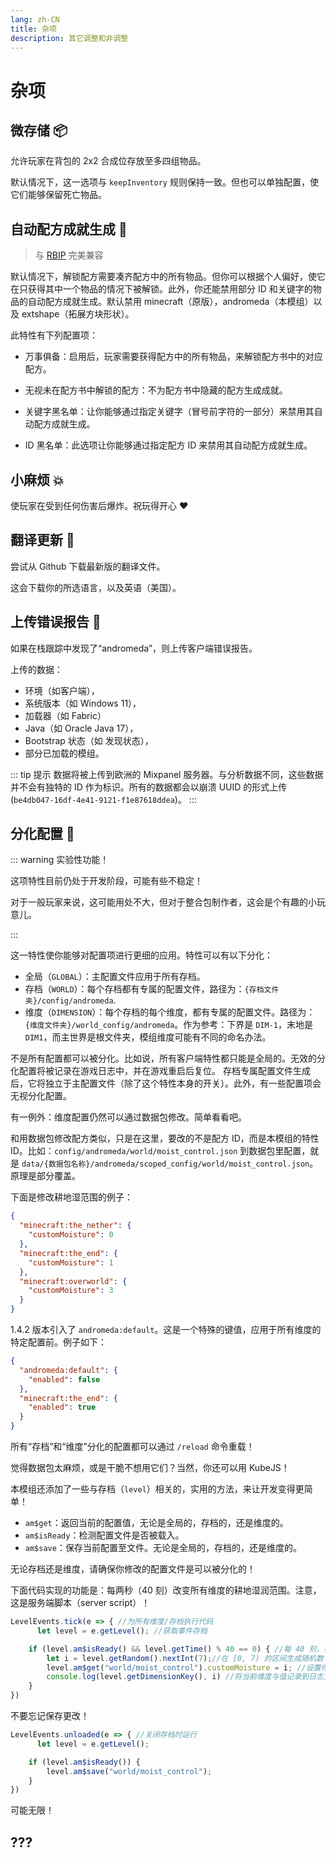 ```yaml
---
lang: zh-CN
title: 杂项
description: 其它调整和非调整
---
```


# 杂项

## 微存储 📦<Badge type="warning" text="实验性" /> <Badge type="tip" text="^1.7.0" />

允许玩家在背包的 2x2 合成位存放至多四组物品。

默认情况下，这一选项与 `keepInventory` 规则保持一致。但也可以单独配置，使它们能够保留死亡物品。

## 自动配方成就生成 📗<Badge type="tip" text="^0.4.5" />

> 与 [RBIP](https://modrinth.com/mod/rbip) 完美兼容

默认情况下，解锁配方需要凑齐配方中的所有物品。但你可以根据个人偏好，使它在只获得其中一个物品的情况下被解锁。此外，你还能禁用部分 ID 和关键字的物品的自动配方成就生成。默认禁用 minecraft（原版），andromeda（本模组）以及 extshape（拓展方块形状）。

此特性有下列配置项：

* 万事俱备：启用后，玩家需要获得配方中的所有物品，来解锁配方书中的对应配方。

* 无视未在配方书中解锁的配方：不为配方书中隐藏的配方生成成就。

* 关键字黑名单：让你能够通过指定关键字（冒号前字符的一部分）来禁用其自动配方成就生成。

* ID 黑名单：此选项让你能够通过指定配方 ID 来禁用其自动配方成就生成。

## 小麻烦 💥<Badge type="tip" text="^0.4" />

使玩家在受到任何伤害后爆炸。祝玩得开心 ❤️

## 翻译更新 🔁<Badge type="tip" text="^0.9.0" />

尝试从 Github 下载最新版的翻译文件。

这会下载你的所选语言，以及英语（美国）。

## 上传错误报告 📑

如果在栈跟踪中发现了“andromeda”，则上传客户端错误报告。

上传的数据：
- 环境（如客户端），
- 系统版本（如 Windows 11），
- 加载器（如 Fabric）
- Java（如 Oracle Java 17），
- Bootstrap 状态（如 发现状态），
- 部分已加载的模组。

::: tip 提示
数据将被上传到欧洲的 Mixpanel 服务器。与分析数据不同，这些数据并不会有独特的 ID 作为标识。所有的数据都会以崩溃 UUID 的形式上传(`be4db047-16df-4e41-9121-f1e87618ddea`)。
:::

## 分化配置 🧩<Badge type="tip" text="^1.4.0" />

::: warning 实验性功能！

这项特性目前仍处于开发阶段，可能有些不稳定！

对于一般玩家来说，这可能用处不大，但对于整合包制作者，这会是个有趣的小玩意儿。

:::

这一特性使你能够对配置项进行更细的应用。特性可以有以下分化：

- 全局（`GLOBAL`）：主配置文件应用于所有存档。
- 存档（`WORLD`）：每个存档都有专属的配置文件，路径为：`{存档文件夹}/config/andromeda`.
- 维度（`DIMENSION`）：每个存档的每个维度，都有专属的配置文件。路径为：`{维度文件夹}/world_config/andromeda`。作为参考：下界是 `DIM-1`，末地是 `DIM1`，而主世界是根文件夹，模组维度可能有不同的命名办法。

不是所有配置都可以被分化。比如说，所有客户端特性都只能是全局的。无效的分化配置将被记录在游戏日志中，并在游戏重启后复位。
存档专属配置文件生成后，它将独立于主配置文件（除了这个特性本身的开关）。此外，有一些配置项会无视分化配置。

有一例外：维度配置仍然可以通过数据包修改。简单看看吧。

和用数据包修改配方类似，只是在这里，要改的不是配方 ID，而是本模组的特性 ID。比如：`config/andromeda/world/moist_control.json` 到数据包里配置，就是 `data/{数据包名称}/andromeda/scoped_config/world/moist_control.json`。原理是部分覆盖。

下面是修改耕地湿范围的例子：

```json
{
  "minecraft:the_nether": {
    "customMoisture": 0
  },
  "minecraft:the_end": {
    "customMoisture": 1
  },
  "minecraft:overworld": {
    "customMoisture": 3
  }
}
```

1.4.2 版本引入了 `andromeda:default`。这是一个特殊的键值，应用于所有维度的特定配置前。例子如下：

```json
{
  "andromeda:default": {
    "enabled": false
  },
  "minecraft:the_end": {
    "enabled": true
  }
}
```

所有“存档”和“维度”分化的配置都可以通过 `/reload` 命令重载！

觉得数据包太麻烦，或是干脆不想用它们？当然，你还可以用 KubeJS！

本模组还添加了一些与存档（`level`）相关的，实用的方法，来让开发变得更简单！

- `am$get`：返回当前的配置值，无论是全局的，存档的，还是维度的。
- `am$isReady`：检测配置文件是否被载入。
- `am$save`：保存当前配置至文件。无论是全局的，存档的，还是维度的。

无论存档还是维度，请确保你修改的配置文件是可以被分化的！

下面代码实现的功能是：每两秒（40 刻）改变所有维度的耕地湿润范围。注意，这是服务端脚本（server script）！

```js
LevelEvents.tick(e => { //为所有维度/存档执行代码
	  let level = e.getLevel(); //获取事件存档

    if (level.am$isReady() && level.getTime() % 40 == 0) { //每 40 刻，在保证配置文件被加载的情况下，修改配置项
        let i = level.getRandom().nextInt(7);//在 [0, 7) 的区间生成随机数
        level.am$get("world/moist_control").customMoisture = i; //设置你想要更改的值
        console.log(level.getDimensionKey(), i) //将当前维度与值记录到日志文件中
    }
})
```

不要忘记保存更改！

```js
LevelEvents.unloaded(e => { //关闭存档时运行
	  let level = e.getLevel();

    if (level.am$isReady()) {
        level.am$save("world/moist_control");
    }
})
```

可能无限！

## ??? <Badge type="tip" text="^0.4" />
